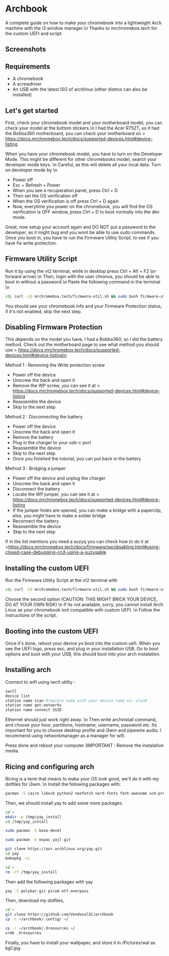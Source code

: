 # Archbook
A complete guide on how to make your chromebook into a lightweight Arch machine with the i3 window manager.\n
Thanks to mrchromebox.tech for the custom UEFI and script.

## Screenshots


## Requirements
- A chromebook
- A screwdriver
- An USB with the latest ISO of archlinux (other distros can also be installed)

## Let's get started

First, check your chromebook model and your motherboard model, you can check your model at the bottom stickers.\n
I had the Acer R752T, so it had the Bobba360 motherboard, you can check your motherboard on > https://docs.mrchromebox.tech/docs/supported-devices.html#device-listing

When you have your chromebook model, you have to turn on the Developer Mode. This might be different for other chromebooks model, search your developer mode keys. \n
Careful, as this will delete all your local data. Turn on developer mode by \n
- Power off
- Esc + Refresh + Power
- When you see a recuperation panel, press Ctrl + D
- Then set the OS verification off
- When the OS verification is off press Ctrl + D again
- Now, everytime you power on the chromebook, you will find the OS verification is OFF window, press Ctrl + D to boot normally into the dev mode.

Great, now setup your account again and DO NOT put a password to the developer, as it might bug and you wont be able to use sudo commands.
Once you boot in, you have to run the Firmware Utility Script, to see if you have fw write protection.

## Firmware Utility Script

Run it by using the vt2 terminal, while in desktop press Ctrl + Alt + F2 (or forward arrow).\n
Then, login with the user chronos, you should be able to boot in without a password.\n
Paste the following command in the terminal \n
```bash
cd; curl -LO mrchromebox.tech/firmware-util.sh && sudo bash firmware-util.sh
```

You should see your chromebook info and your Firmware Protection status, if it's not enabled, skip the next step.
## Disabling Firmware Protection

This depends on the model you have, I had a Bobba360, so I did the battery method. Check out the motherboard page to see what method you should use > https://docs.mrchromebox.tech/docs/supported-devices.html#device-listing\n

Method 1 : Removing the Write protection screw
- Power off the device
- Unscrew the back and open it
- Remove the WP screw, you can see it at > https://docs.mrchromebox.tech/docs/supported-devices.html#device-listing
- Reassemble the device
- Skip to the next step

Method 2 : Disconnecting the battery
- Power off the device
- Unscrew the back and open it
- Remove the battery
- Plug in the charger to your usb-c port
- Reassemble the device
- Skip to the next step
- Once you finished the tutorial, you can put back in the battery

Method 3 : Bridging a jumper
- Power off the device and unplug the charger
- Unscrew the back and open it
- Disconnect the battery
- Locate the WP jumper, you can see it at > https://docs.mrchromebox.tech/docs/supported-devices.html#device-listing
- If the jumper holes are opened, you can make a bridge with a paperclip, else, you might have to make a solder bridge
- Reconnect the battery
- Reassemble the device
- Skip to the next step

If in the list mentions you need a suzyq you can check how to do it at >https://docs.mrchromebox.tech/docs/firmware/wp/disabling.html#using-closed-case-debugging-ccd-using-a-suzyqable

## Installing the custom UEFI
Run the Firmware Utility Script at the vt2 terminal with
```bash
cd; curl -LO mrchromebox.tech/firmware-util.sh && sudo bash firmware-util.sh
```
Choose the second option (CAUTION: THIS MIGHT BRICK YOUR DEVICE, DO AT YOUR OWN RISK) \n
If its not available, sorry, you cannot install Arch Linux as your chromebook isnt compatible with custom UEFI. \n
Follow the instructions of the script.

## Booting into the custom UEFI
Once it's done, reboot your device yo boot into the custom uefi. When you see the UEFI logo, press esc, and plug in your installation USB. Go to boot options and boot with your USB, this should boot into your arch instalation.

## Installing arch


Connect to wifi using iwctl utility : 

```bash
iwctl
device list
station name scan #replace name with your device name ex: wlan0
station name get-networks
station name connect SSID
```
Ethernet should just work right away. \n
Then write archinstall command, and choose your hour, partitions, hostname, username, password etc.
Its important for you to choose desktop profile and i3wm and pipewire audio. I recommend using networkmanager as a manager for wifi.

Press done and reboot your computer (IMPORTANT : Remove the instalation media.

## Ricing and configuring arch
Ricing is a term that means to make your OS look good, we'll do it with my dotfiles for i3wm. \n
Install the following packages with:

```bash
pacman -S cairo libxcb python2 neofetch nerd-fonts font-awesome xcb-proto xcb-util-image xcb-util-wm xcb-util-xrm jsoncpp i3-gaps dmenu ranger vim rxvt-unicode feh imagemagick python-pip python-pywal w3m
```
Then, we should install yay to add some more packages.
```bash
cd ~
mkdir -p /tmp/yay_install
cd /tmp/yay_install

sudo pacman -S base-devel

sudo pacman -S expac yajl git

git clone https://aur.archlinux.org/yay.git
cd yay
makepkg -si

cd ~
rm -rf /tmp/yay_install
```

Then add the following packages with yay
```bash
yay -S polybar-git picom otf-overpass
```
Then, download my dotfiles, 

```bash
cd ~
git clone https://github.com/VendavalSC/archbook
cp -r ~/archbook/.config/ ~/

cp -r ~/archbook/.Xresources ~/
xrdb .Xresources
```

Finally, you have to install your wallpaper, and store it in /Pictures/wal as bg1.jpg



